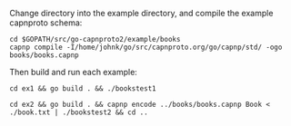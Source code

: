 Change directory into the example directory, and compile the example
capnproto schema:

```
cd $GOPATH/src/go-capnproto2/example/books
capnp compile -I/home/johnk/go/src/capnproto.org/go/capnp/std/ -ogo books/books.capnp
```

Then build and run each example:
```
cd ex1 && go build . && ./bookstest1

cd ex2 && go build . && capnp encode ../books/books.capnp Book < ./book.txt | ./bookstest2 && cd ..
```